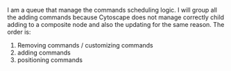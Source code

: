 I am a queue that manage the commands scheduling logic. I will group all the adding commands because Cytoscape does not manage correctly child adding to a composite node and also the updating for the same reason. The order is:

1) Removing commands / customizing commands
2) adding commands
3) positioning commands